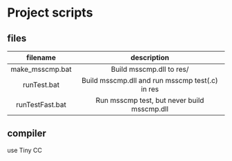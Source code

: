 # Project scripts

## files

| filename | description |
|:-:|:-:|
| make_msscmp.bat | Build msscmp.dll to res/ |
| runTest.bat    | Build msscmp.dll and run msscmp test(.c) in res |
| runTestFast.bat | Run msscmp test, but never build msscmp.dll |

## compiler
use Tiny CC
